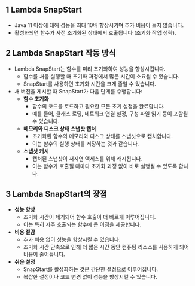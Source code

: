 ## 1 Lambda SnapStart

- Java 11 이상에 대해 성능을 최대 10배 향상시키며 추가 비용이 들지 않습니다.
- 활성화되면 함수가 사전 초기화된 상태에서 호출됩니다 (초기화 작업 생략).



## 2 Lambda SnapStart 작동 방식

- Lambda SnapStart는 함수를 미리 초기화하여 성능을 향상시킵니다.
    - 함수를 처음 실행할 때 초기화 과정에서 많은 시간이 소요될 수 있습니다.
    - SnapStart를 사용하면 초기화 시간을 크게 줄일 수 있습니다.
- 새 버전을 게시할 때 SnapStart가 다음 단계를 수행합니다:
    - **함수 초기화**
        - 함수의 코드를 로드하고 필요한 모든 초기 설정을 완료합니다.
        - 예를 들어, 클래스 로딩, 네트워크 연결 설정, 구성 파일 읽기 등이 포함될 수 있습니다.
    - **메모리와 디스크 상태 스냅샷 캡처**
        - 초기화된 함수의 메모리와 디스크 상태를 스냅샷으로 캡처합니다.
        - 이는 함수의 실행 상태를 저장하는 것과 같습니다.
    - **스냅샷 캐시**
        - 캡처된 스냅샷이 저지연 액세스를 위해 캐시됩니다.
        - 이는 함수가 호출될 때마다 초기화 과정 없이 바로 실행될 수 있도록 합니다.



## 3 Lambda SnapStart의 장점

- **성능 향상**
    - 초기화 시간이 제거되어 함수 호출이 더 빠르게 이루어집니다.
    - 이는 특히 자주 호출되는 함수에 큰 이점을 제공합니다.
- **비용 절감**
    - 추가 비용 없이 성능을 향상시킬 수 있습니다.
    - 초기화 시간 단축으로 인해 더 짧은 시간 동안 컴퓨팅 리소스를 사용하게 되어 비용이 줄어듭니다.
- **쉬운 설정**
    - SnapStart를 활성화하는 것은 간단한 설정으로 이루어집니다.
    - 복잡한 설정이나 코드 변경 없이 성능을 향상시킬 수 있습니다.
